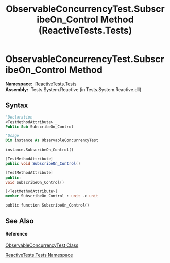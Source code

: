 ﻿---
title: ObservableConcurrencyTest.SubscribeOn_Control Method  (ReactiveTests.Tests)
TOCTitle: SubscribeOn_Control Method
ms:assetid: M:ReactiveTests.Tests.ObservableConcurrencyTest.SubscribeOn_Control
ms:mtpsurl: https://msdn.microsoft.com/en-us/library/reactivetests.tests.observableconcurrencytest.subscribeon_control(v=VS.103)
ms:contentKeyID: 36620069
ms.date: 06/28/2011
mtps_version: v=VS.103
f1_keywords:
- ReactiveTests.Tests.ObservableConcurrencyTest.SubscribeOn_Control
dev_langs:
- CSharp
- JScript
- VB
- FSharp
- c++
---

# ObservableConcurrencyTest.SubscribeOn\_Control Method

**Namespace:**  [ReactiveTests.Tests](hh289046\(v=vs.103\).md)  
**Assembly:**  Tests.System.Reactive (in Tests.System.Reactive.dll)

## Syntax

``` vb
'Declaration
<TestMethodAttribute> _
Public Sub SubscribeOn_Control
```

``` vb
'Usage
Dim instance As ObservableConcurrencyTest

instance.SubscribeOn_Control()
```

``` csharp
[TestMethodAttribute]
public void SubscribeOn_Control()
```

``` c++
[TestMethodAttribute]
public:
void SubscribeOn_Control()
```

``` fsharp
[<TestMethodAttribute>]
member SubscribeOn_Control : unit -> unit 
```

``` jscript
public function SubscribeOn_Control()
```

## See Also

#### Reference

[ObservableConcurrencyTest Class](hh303373\(v=vs.103\).md)

[ReactiveTests.Tests Namespace](hh289046\(v=vs.103\).md)

